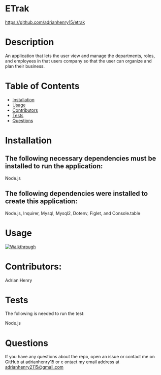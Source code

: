 # ETrak
https://github.com/adrianhenry15/etrak
# Description
An application that lets the user view and manage the departments, roles, and employees in that users
 company so that the user can organize and plan their business.
 # Table of Contents
* [Installation](#installation)
* [Usage](#usage)
* [Contributors](#contributors)
* [Tests](#tests)
* [Questions](#questions)
# Installation
## The following necessary dependencies must be installed to run the application: 

Node.js

## The following dependencies were installed to create this application: 

Node.js, Inquirer, Mysql, Mysql2, Dotenv, Figlet, and Console.table

# Usage
[![Walkthrough](https://img.youtube.com/vi/https://youtu.be/on7U9ZpjiNc/0.jpg)](https://www.youtube.com/watch?v=https://youtu.be/on7U9ZpjiNc)
# Contributors: 
Adrian Henry
# Tests
The following is needed to run the test: 

Node.js

# Questions
If you have any questions about the repo, open an issue or contact me on GitHub at adrianhenry15 or c
ontact my email address at adrianhenry2115@gmail.com
